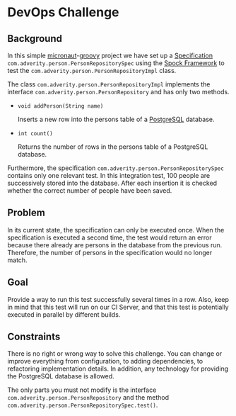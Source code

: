 # DevOps Challenge

## Background

In this simple [micronaut](https://micronaut.io/)-[groovy](http://groovy-lang.org/) project we have set up a
[Specification](http://spockframework.org/spock/docs/1.0/spock_primer.html#_specification)
`com.adverity.person.PersonRepositorySpec` using
the [Spock Framework](http://spockframework.org/) to test the
`com.adverity.person.PersonRepositoryImpl` class.

The class `com.adverity.person.PersonRepositoryImpl` implements the 
interface `com.adverity.person.PersonRepository` and has only two methods.

- `void addPerson(String name)`

  Inserts a new row into the persons table of a [PostgreSQL](https://www.postgresql.org/) database.

- `int count()`
  
  Returns the number of rows in the persons table of a PostgreSQL database.


Furthermore, the specification `com.adverity.person.PersonRepositorySpec` 
contains only one relevant test. In this integration test, 100 people are
successively stored into the database. 
After each insertion it is checked whether the correct
number of people have been saved.

## Problem

In its current state, the specification can only be executed once.
When the specification is executed a second time, 
the test would return an error because there already are persons in the database from
the previous run.
Therefore, the number of persons in the specification would no longer match.

## Goal

Provide a way to run this test successfully several times in a row. Also,
keep in mind that this test will run on our CI Server,
and that this test is potentially executed in parallel by different builds.

## Constraints

There is no right or wrong way to solve this challenge.
You can change or improve everything from configuration, to adding dependencies,
to refactoring implementation details. In addition, any technology for providing
the PostgreSQL database is allowed.

The only parts you must not modify is the interface `com.adverity.person.PersonRepository` and 
the method `com.adverity.person.PersonRepositorySpec.test()`.

